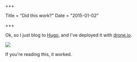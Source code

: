 +++

Title = "Did this work?"
Date = "2015-01-02"

+++

Ok, so I just blog to [Hugo](http://gohugo.io/), and I've deployed it with [drone.io](http://drone.io). 

<img class="img-responsive" src="http://drops.albush.com/even_possible_aliens.gif">

If you're reading this, it worked.
